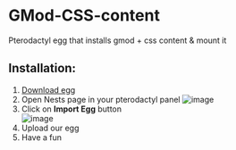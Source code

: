 # GMod-CSS-content
Pterodactyl egg that installs gmod + css content &amp; mount it


## Installation:
1. <a id="raw-url" href="https://github.com/Be1zebub/GMod-CSS-content/raw/master/egg-garrys-mod-css-content-included.json" title="Download egg" download="egg-garrys-mod-css-content-included.json">Download egg</a>
2. Open Nests page in your pterodactyl panel
![image](https://user-images.githubusercontent.com/34854689/175773747-329af86c-19b5-4e34-9f41-4fc2b9293ef5.png)
3. Click on **Import Egg** button  
![image](https://user-images.githubusercontent.com/34854689/175773972-078bb5b8-d9ba-48a5-a2bc-45a0ac5ee7ee.png)
4. Upload our egg
5. Have a fun
